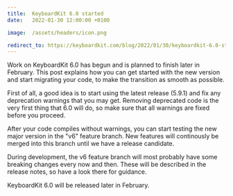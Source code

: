 ```yaml
---
title:  KeyboardKit 6.0 started
date:   2022-01-30 12:00:00 +0100

image:  /assets/headers/icon.png

redirect_to: https://keyboardkit.com/blog/2022/01/30/keyboardkit-6.0-started
---
```


Work on KeyboardKit 6.0 has begun and is planned to finish later in February. This post explains how you can get started with the new version and start migrating your code, to make the transition as smooth as possible.

First of all, a good idea is to start using the latest release (5.9.1) and fix any deprecation warnings that you may get. Removing deprecated code is the very first thing that 6.0 will do, so make sure that all warnings are fixed before you proceed.

After your code compiles without warnings, you can start testing the new major version in the "v6" feature branch. New features will continously be merged into this branch until we have a release candidate.

During development, the v6 feature branch will most probably have some breaking changes every now and then. These will be described in the release notes, so have a look there for guidance.

KeyboardKit 6.0 will be released later in February.